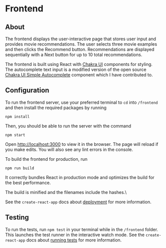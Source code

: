 # Frontend

## About

The frontend displays the user-interactive page that stores user input and provides movie recommendations. The user selects three movie examples and then clicks the Recommend button. Recommendations are displayed sequentially with a Next button for up to 10 total recommendations.

The frontend is built using React with [Chakra UI](https://chakra-ui.com/) components for styling. The autocomplete text input is a modified version of the open source [Chakra UI Simple Autocomplete](https://github.com/Fedeorlandau/chakra-ui-simple-autocomplete) component which I have contributed to.

## Configuration

To run the frontend server, use your preferred terminal to `cd` into `/frontend` and then install the required packages by running

```console
npm install
```

Then, you should be able to run the server with the command

```console
npm start
```

Open [http://localhost:3000](http://localhost:3000) to view it in the browser. The page will reload if you make edits. You will also see any lint errors in the console.

To build the frontend for production, run

```console
npm run build
```

It correctly bundles React in production mode and optimizes the build for the best performance.

The build is minified and the filenames include the hashes.\

See the `create-react-app` docs about [deployment](https://facebook.github.io/create-react-app/docs/deployment) for more information.

## Testing

To run the tests, run `npm test` in your terminal while in the `/frontend` folder. This launches the test runner in the interactive watch mode. See the `create-react-app` docs about [running tests](https://facebook.github.io/create-react-app/docs/running-tests) for more information.
